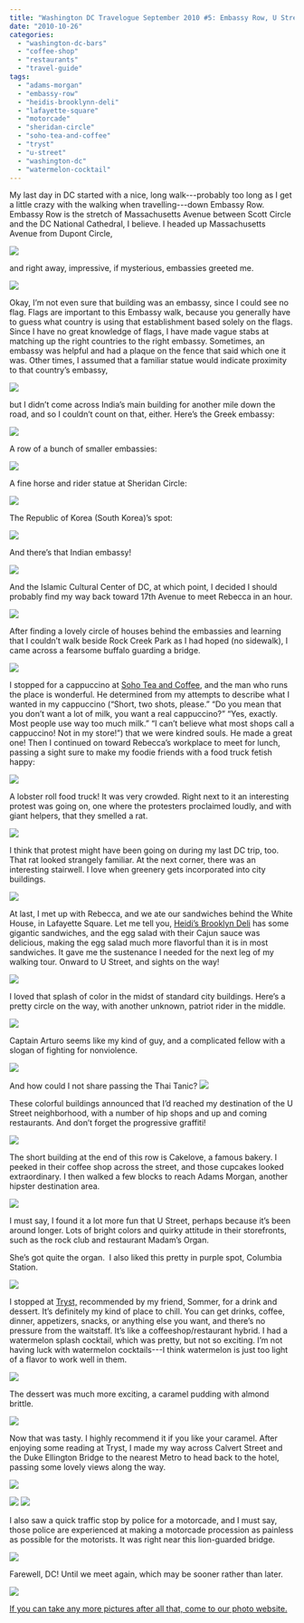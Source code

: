 ```yaml
---
title: "Washington DC Travelogue September 2010 #5: Embassy Row, U Street, and Adams Morgan."
date: "2010-10-26"
categories: 
  - "washington-dc-bars"
  - "coffee-shop"
  - "restaurants"
  - "travel-guide"
tags: 
  - "adams-morgan"
  - "embassy-row"
  - "heidis-brooklynn-deli"
  - "lafayette-square"
  - "motorcade"
  - "sheridan-circle"
  - "soho-tea-and-coffee"
  - "tryst"
  - "u-street"
  - "washington-dc"
  - "watermelon-cocktail"
---
```


My last day in DC started with a nice, long walk---probably too long as I get a little crazy with the walking when travelling---down Embassy Row. Embassy Row is the stretch of Massachusetts Avenue between Scott Circle and the DC National Cathedral, I believe. I headed up Massachusetts Avenue from Dupont Circle,

![](http://www.blastanova.com/photoalbum/Adventures/Washington%20DC%202010/wdc251.JPG)

and right away, impressive, if mysterious, embassies greeted me.

![](http://www.blastanova.com/photoalbum/Adventures/Washington%20DC%202010/wdc255.JPG)

Okay, I’m not even sure that building was an embassy, since I could see no flag. Flags are important to this Embassy walk, because you generally have to guess what country is using that establishment based solely on the flags. Since I have no great knowledge of flags, I have made vague stabs at matching up the right countries to the right embassy. Sometimes, an embassy was helpful and had a plaque on the fence that said which one it was. Other times, I assumed that a familiar statue would indicate proximity to that country’s embassy,

![](http://www.blastanova.com/photoalbum/Adventures/Washington%20DC%202010/wdc257.JPG)

but I didn’t come across India’s main building for another mile down the road, and so I couldn’t count on that, either. Here’s the Greek embassy:

![](http://www.blastanova.com/photoalbum/Adventures/Washington%20DC%202010/wdc258.JPG)

A row of a bunch of smaller embassies:

![](http://www.blastanova.com/photoalbum/Adventures/Washington%20DC%202010/wdc260.JPG)

A fine horse and rider statue at Sheridan Circle:

![](http://www.blastanova.com/photoalbum/Adventures/Washington%20DC%202010/wdc263.JPG)

The Republic of Korea (South Korea)’s spot:

![](http://www.blastanova.com/photoalbum/Adventures/Washington%20DC%202010/wdc271.JPG)

And there’s that Indian embassy!

![](http://www.blastanova.com/photoalbum/Adventures/Washington%20DC%202010/wdc276.JPG)

And the Islamic Cultural Center of DC, at which point, I decided I should probably find my way back toward 17th Avenue to meet Rebecca in an hour.

![](http://www.blastanova.com/photoalbum/Adventures/Washington%20DC%202010/wdc278.JPG)

After finding a lovely circle of houses behind the embassies and learning that I couldn’t walk beside Rock Creek Park as I had hoped (no sidewalk), I came across a fearsome buffalo guarding a bridge.

![](http://www.blastanova.com/photoalbum/Adventures/Washington%20DC%202010/wdc280.JPG)

I stopped for a cappuccino at [Soho Tea and Coffee](http://www.sohoteaandcoffee.com/), and the man who runs the place is wonderful. He determined from my attempts to describe what I wanted in my cappuccino (“Short, two shots, please.” “Do you mean that you don’t want a lot of milk, you want a real cappuccino?” “Yes, exactly. Most people use way too much milk.” “I can’t believe what most shops call a cappuccino! Not in my store!”) that we were kindred souls. He made a great one! Then I continued on toward Rebecca’s workplace to meet for lunch, passing a sight sure to make my foodie friends with a food truck fetish happy:

![](http://www.blastanova.com/photoalbum/Adventures/Washington%20DC%202010/wdc283.JPG)

A lobster roll food truck! It was very crowded. Right next to it an interesting protest was going on, one where the protesters proclaimed loudly, and with giant helpers, that they smelled a rat.

![](http://www.blastanova.com/photoalbum/Adventures/Washington%20DC%202010/wdc284.JPG)

I think that protest might have been going on during my last DC trip, too. That rat looked strangely familiar. At the next corner, there was an interesting stairwell. I love when greenery gets incorporated into city buildings.

![](http://www.blastanova.com/photoalbum/Adventures/Washington%20DC%202010/wdc286.JPG)

At last, I met up with Rebecca, and we ate our sandwiches behind the White House, in Lafayette Square. Let me tell you, [Heidi’s Brooklyn Deli](http://www.heidisbrooklyndeli.com/) has some gigantic sandwiches, and the egg salad with their Cajun sauce was delicious, making the egg salad much more flavorful than it is in most sandwiches. It gave me the sustenance I needed for the next leg of my walking tour. Onward to U Street, and sights on the way!

![](http://www.blastanova.com/photoalbum/Adventures/Washington%20DC%202010/wdc289.JPG)

I loved that splash of color in the midst of standard city buildings. Here’s a pretty circle on the way, with another unknown, patriot rider in the middle.

![](http://www.blastanova.com/photoalbum/Adventures/Washington%20DC%202010/wdc291.JPG)

Captain Arturo seems like my kind of guy, and a complicated fellow with a slogan of fighting for nonviolence.

![](http://www.blastanova.com/photoalbum/Adventures/Washington%20DC%202010/wdc292.JPG)

And how could I not share passing the Thai Tanic? ![](http://www.blastanova.com/photoalbum/Adventures/Washington%20DC%202010/wdc293.JPG)

These colorful buildings announced that I’d reached my destination of the U Street neighborhood, with a number of hip shops and up and coming restaurants. And don’t forget the progressive graffiti!

![](http://www.blastanova.com/photoalbum/Adventures/Washington%20DC%202010/wdc296.JPG)

The short building at the end of this row is Cakelove, a famous bakery. I peeked in their coffee shop across the street, and those cupcakes looked extraordinary. I then walked a few blocks to reach Adams Morgan, another hipster destination area.

![](http://www.blastanova.com/photoalbum/Adventures/Washington%20DC%202010/wdc299.JPG)

I must say, I found it a lot more fun that U Street, perhaps because it’s been around longer. Lots of bright colors and quirky attitude in their storefronts, such as the rock club and restaurant Madam’s Organ.

She’s got quite the organ.  I also liked this pretty in purple spot, Columbia Station.

![](http://www.blastanova.com/photoalbum/Adventures/Washington%20DC%202010/wdc302.JPG)

I stopped at [Tryst,](http://www.trystdc.com/) recommended by my friend, Sommer, for a drink and dessert. It’s definitely my kind of place to chill. You can get drinks, coffee, dinner, appetizers, snacks, or anything else you want, and there’s no pressure from the waitstaff. It’s like a coffeeshop/restaurant hybrid. I had a watermelon splash cocktail, which was pretty, but not so exciting. I’m not having luck with watermelon cocktails---I think watermelon is just too light of a flavor to work well in them.

![](http://www.blastanova.com/photoalbum/Adventures/Washington%20DC%202010/wdc305.JPG)

The dessert was much more exciting, a caramel pudding with almond brittle.

![](http://www.blastanova.com/photoalbum/Adventures/Washington%20DC%202010/wdc306.JPG)

Now that was tasty. I highly recommend it if you like your caramel. After enjoying some reading at Tryst, I made my way across Calvert Street and the Duke Ellington Bridge to the nearest Metro to head back to the hotel, passing some lovely views along the way.

![](http://www.blastanova.com/photoalbum/Adventures/Washington%20DC%202010/wdc310.JPG)

![](http://www.blastanova.com/photoalbum/Adventures/Washington%20DC%202010/wdc312.JPG) ![](http://www.blastanova.com/photoalbum/Adventures/Washington%20DC%202010/wdc314.JPG)

I also saw a quick traffic stop by police for a motorcade, and I must say, those police are experienced at making a motorcade procession as painless as possible for the motorists. It was right near this lion-guarded bridge.

![](http://www.blastanova.com/photoalbum/Adventures/Washington%20DC%202010/wdc315.JPG)

Farewell, DC! Until we meet again, which may be sooner rather than later.

![](http://www.blastanova.com/photoalbum/Adventures/Washington%20DC%202010/wdc322.JPG)

[If you can take any more pictures after all that, come to our photo website.](http://www.blastanova.com/photoalbum/index.html?path=Adventures/Washington%20DC%202010)
